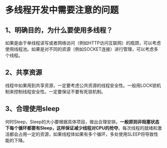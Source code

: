 # 多线程开发中需要注意的问题

## 1、明确目的，为什么要使用多线程？

如果是由于单线程读写或者网络访问（例如HTTP访问互联网）的瓶颈，可以考虑使用线程池。如果是对不同的资源（例如SOCKET连接）进行管理，可以考虑多个线程。 

## 2、共享资源

线程中如果用到共享资源，一定要考虑公共资源的线程安全性。一般用LOCK锁机制来控制线程安全性。一定要保证不要有死锁机制。 

## 3、合理使用sleep

何时Sleep，Sleep的大小要根据具体项目，做出合理安排。**一般原则非阻塞状态下每个循环都要有Sleep，这样保证减少线程对CPU的抢夺**。每次线程的就绪和激活都会占用一定的资源，如果线程体如果有多个循环，多处使用SLEEP将导致性能的下降。 

